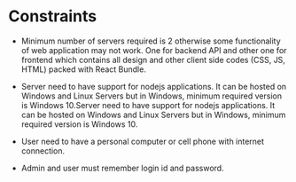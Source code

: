 # Constraints

- Minimum number of servers required is 2 otherwise some functionality of web application may not work. One for backend API and other one for frontend which contains all design and other client side codes (CSS, JS, HTML) packed with React Bundle. 

- Server need to have support for nodejs applications. It can be hosted on Windows and Linux Servers but in Windows, minimum required version is Windows 10.Server need to have support for nodejs applications. It can be hosted on Windows and Linux Servers but in Windows, minimum required version is Windows 10.

- User need to have a personal computer or cell phone with internet
  connection.

- Admin and user must remember login id and password.
